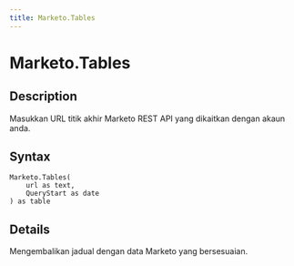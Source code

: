 ```yaml
---
title: Marketo.Tables
---
```


# Marketo.Tables


## Description

Masukkan URL titik akhir Marketo REST API yang dikaitkan dengan akaun anda.


## Syntax

```powerquery
Marketo.Tables(
    url as text,
    QueryStart as date
) as table
```


## Details

Mengembalikan jadual dengan data Marketo yang bersesuaian.


